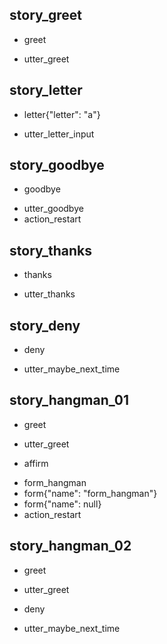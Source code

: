## story_greet
* greet
- utter_greet

## story_letter
* letter{"letter": "a"}
- utter_letter_input

## story_goodbye
* goodbye
- utter_goodbye
- action_restart

## story_thanks
* thanks
- utter_thanks

## story_deny
* deny
- utter_maybe_next_time

## story_hangman_01
* greet
- utter_greet
* affirm
- form_hangman
- form{"name": "form_hangman"}
- form{"name": null}
- action_restart

## story_hangman_02
* greet
- utter_greet
* deny
- utter_maybe_next_time